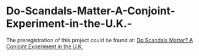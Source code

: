 # Do-Scandals-Matter-A-Conjoint-Experiment-in-the-U.K.-

The preregistration of this project could be found at: [Do Scandals Matter? A Conjoint Experiment in the U.K.](http://egap.org/registration/2950)
